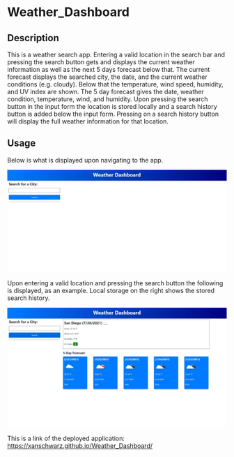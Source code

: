 # Weather_Dashboard

## Description

This is a weather search app. Entering a valid location in the search bar and pressing the search button gets and displays the current weather information as well as the next 5 days forecast below that. The current forecast displays the searched city, the date, and the current weather conditions (e.g. cloudy). Below that the temperature, wind speed, humidity, and UV index are shown. The 5 day forecast gives the date, weather condition, temperature, wind, and humidity. Upon pressing the search button in the input form the location is stored locally and a search history button is added below the input form. Pressing on a search history button will display the full weather information for that location.

## Usage

Below is what is displayed upon navigating to the app.

![Picture of initial app, before utilization.](assets/images/initial.JPG)

Upon entering a valid location and pressing the search button the following is displayed, as an example. Local storage on the right shows the stored search history.

![Picture of app displaying results based on example user input.](assets/images/search_results.JPG)

This is a link of the deployed application: https://xanschwarz.github.io/Weather_Dashboard/
